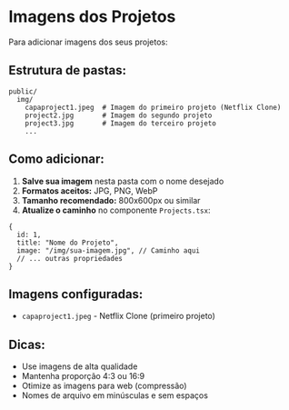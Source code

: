 # Imagens dos Projetos

Para adicionar imagens dos seus projetos:

## Estrutura de pastas:
```
public/
  img/
    capaproject1.jpeg  # Imagem do primeiro projeto (Netflix Clone)
    project2.jpg       # Imagem do segundo projeto
    project3.jpg       # Imagem do terceiro projeto
    ...
```

## Como adicionar:

1. **Salve sua imagem** nesta pasta com o nome desejado
2. **Formatos aceitos:** JPG, PNG, WebP
3. **Tamanho recomendado:** 800x600px ou similar
4. **Atualize o caminho** no componente `Projects.tsx`:

```tsx
{
  id: 1,
  title: "Nome do Projeto",
  image: "/img/sua-imagem.jpg", // Caminho aqui
  // ... outras propriedades
}
```

## Imagens configuradas:
- `capaproject1.jpeg` - Netflix Clone (primeiro projeto)

## Dicas:
- Use imagens de alta qualidade
- Mantenha proporção 4:3 ou 16:9
- Otimize as imagens para web (compressão)
- Nomes de arquivo em minúsculas e sem espaços 